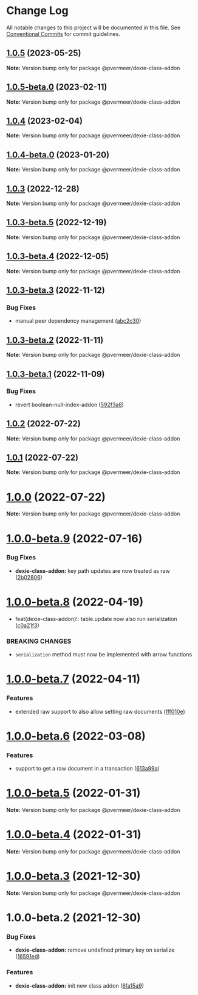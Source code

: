 # Change Log

All notable changes to this project will be documented in this file.
See [Conventional Commits](https://conventionalcommits.org) for commit guidelines.

## [1.0.5](https://github.com/PVermeer/dexie-addon-suite-monorepo/compare/@pvermeer/dexie-class-addon@1.0.5-beta.0...@pvermeer/dexie-class-addon@1.0.5) (2023-05-25)

**Note:** Version bump only for package @pvermeer/dexie-class-addon

## [1.0.5-beta.0](https://github.com/PVermeer/dexie-addon-suite-monorepo/compare/@pvermeer/dexie-class-addon@1.0.4...@pvermeer/dexie-class-addon@1.0.5-beta.0) (2023-02-11)

**Note:** Version bump only for package @pvermeer/dexie-class-addon

## [1.0.4](https://github.com/PVermeer/dexie-addon-suite-monorepo/compare/@pvermeer/dexie-class-addon@1.0.4-beta.0...@pvermeer/dexie-class-addon@1.0.4) (2023-02-04)

**Note:** Version bump only for package @pvermeer/dexie-class-addon

## [1.0.4-beta.0](https://github.com/PVermeer/dexie-addon-suite-monorepo/compare/@pvermeer/dexie-class-addon@1.0.3...@pvermeer/dexie-class-addon@1.0.4-beta.0) (2023-01-20)

**Note:** Version bump only for package @pvermeer/dexie-class-addon

## [1.0.3](https://github.com/PVermeer/dexie-addon-suite-monorepo/compare/@pvermeer/dexie-class-addon@1.0.3-beta.5...@pvermeer/dexie-class-addon@1.0.3) (2022-12-28)

**Note:** Version bump only for package @pvermeer/dexie-class-addon

## [1.0.3-beta.5](https://github.com/PVermeer/dexie-addon-suite-monorepo/compare/@pvermeer/dexie-class-addon@1.0.3-beta.4...@pvermeer/dexie-class-addon@1.0.3-beta.5) (2022-12-19)

**Note:** Version bump only for package @pvermeer/dexie-class-addon

## [1.0.3-beta.4](https://github.com/PVermeer/dexie-addon-suite-monorepo/compare/@pvermeer/dexie-class-addon@1.0.3-beta.3...@pvermeer/dexie-class-addon@1.0.3-beta.4) (2022-12-05)

**Note:** Version bump only for package @pvermeer/dexie-class-addon

## [1.0.3-beta.3](https://github.com/PVermeer/dexie-addon-suite-monorepo/compare/@pvermeer/dexie-class-addon@1.0.3-beta.2...@pvermeer/dexie-class-addon@1.0.3-beta.3) (2022-11-12)

### Bug Fixes

- manual peer dependency management ([abc2c30](https://github.com/PVermeer/dexie-addon-suite-monorepo/commit/abc2c30fc1841ff6b43de67b3ef4cbc4040808c0))

## [1.0.3-beta.2](https://github.com/PVermeer/dexie-addon-suite-monorepo/compare/@pvermeer/dexie-class-addon@1.0.3-beta.1...@pvermeer/dexie-class-addon@1.0.3-beta.2) (2022-11-11)

**Note:** Version bump only for package @pvermeer/dexie-class-addon

## [1.0.3-beta.1](https://github.com/PVermeer/dexie-addon-suite-monorepo/compare/@pvermeer/dexie-class-addon@1.0.2...@pvermeer/dexie-class-addon@1.0.3-beta.1) (2022-11-09)

### Bug Fixes

- revert boolean-null-index-addon ([592f3a8](https://github.com/PVermeer/dexie-addon-suite-monorepo/commit/592f3a8770cfdba81b0c1ac5d84f2e5a85609963))

## [1.0.2](https://github.com/PVermeer/dexie-addon-suite-monorepo/compare/@pvermeer/dexie-class-addon@1.0.1...@pvermeer/dexie-class-addon@1.0.2) (2022-07-22)

**Note:** Version bump only for package @pvermeer/dexie-class-addon

## [1.0.1](https://github.com/PVermeer/dexie-addon-suite-monorepo/compare/@pvermeer/dexie-class-addon@1.0.0-beta.9...@pvermeer/dexie-class-addon@1.0.1) (2022-07-22)

**Note:** Version bump only for package @pvermeer/dexie-class-addon

# [1.0.0](https://github.com/PVermeer/dexie-addon-suite-monorepo/compare/@pvermeer/dexie-class-addon@1.0.0-beta.9...@pvermeer/dexie-class-addon@1.0.0) (2022-07-22)

**Note:** Version bump only for package @pvermeer/dexie-class-addon

# [1.0.0-beta.9](https://github.com/PVermeer/dexie-addon-suite-monorepo/compare/@pvermeer/dexie-class-addon@1.0.0-beta.8...@pvermeer/dexie-class-addon@1.0.0-beta.9) (2022-07-16)

### Bug Fixes

- **dexie-class-addon:** key path updates are now treated as raw ([2b02806](https://github.com/PVermeer/dexie-addon-suite-monorepo/commit/2b0280610cff3b45a7b586a54b1c6c1059b7c7c0))

# [1.0.0-beta.8](https://github.com/PVermeer/dexie-addon-suite-monorepo/compare/@pvermeer/dexie-class-addon@1.0.0-beta.7...@pvermeer/dexie-class-addon@1.0.0-beta.8) (2022-04-19)

- feat(dexie-class-addon)!: table.update now also run serialization ([c0a21f3](https://github.com/PVermeer/dexie-addon-suite-monorepo/commit/c0a21f32cd01c6af24c73e932eb58d46141103ad))

### BREAKING CHANGES

- `serialization` method must now be implemented with arrow functions

# [1.0.0-beta.7](https://github.com/PVermeer/dexie-addon-suite-monorepo/compare/@pvermeer/dexie-class-addon@1.0.0-beta.6...@pvermeer/dexie-class-addon@1.0.0-beta.7) (2022-04-11)

### Features

- extended raw support to also allow setting raw documents ([fff010e](https://github.com/PVermeer/dexie-addon-suite-monorepo/commit/fff010e84002c1c28b64f2bca860286814661259))

# [1.0.0-beta.6](https://github.com/PVermeer/dexie-addon-suite-monorepo/compare/@pvermeer/dexie-class-addon@1.0.0-beta.5...@pvermeer/dexie-class-addon@1.0.0-beta.6) (2022-03-08)

### Features

- support to get a raw document in a transaction ([613a99a](https://github.com/PVermeer/dexie-addon-suite-monorepo/commit/613a99a331e145b7a9867b77978f4d365c01c8d9))

# [1.0.0-beta.5](https://github.com/PVermeer/dexie-addon-suite-monorepo/compare/@pvermeer/dexie-class-addon@1.0.0-beta.4...@pvermeer/dexie-class-addon@1.0.0-beta.5) (2022-01-31)

**Note:** Version bump only for package @pvermeer/dexie-class-addon

# [1.0.0-beta.4](https://github.com/PVermeer/dexie-addon-suite-monorepo/compare/@pvermeer/dexie-class-addon@1.0.0-beta.3...@pvermeer/dexie-class-addon@1.0.0-beta.4) (2022-01-31)

**Note:** Version bump only for package @pvermeer/dexie-class-addon

# [1.0.0-beta.3](https://github.com/PVermeer/dexie-addon-suite-monorepo/compare/@pvermeer/dexie-class-addon@1.0.0-beta.2...@pvermeer/dexie-class-addon@1.0.0-beta.3) (2021-12-30)

**Note:** Version bump only for package @pvermeer/dexie-class-addon

# 1.0.0-beta.2 (2021-12-30)

### Bug Fixes

- **dexie-class-addon:** remove undefined primary key on serialize ([16591ed](https://github.com/PVermeer/dexie-addon-suite-monorepo/commit/16591edaa04a2a04779ef8f85efb81bb34ac2a8a))

### Features

- **dexie-class-addon:** init new class addon ([6fa15a9](https://github.com/PVermeer/dexie-addon-suite-monorepo/commit/6fa15a9231af72be3e3a6c8c839bd2c23aa85713))
